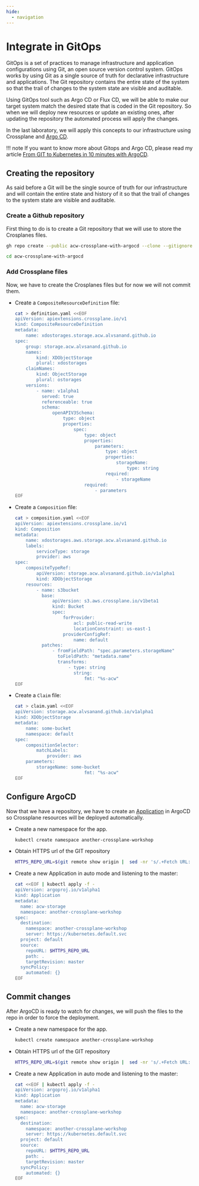 ```yaml
---
hide:
  - navigation
---
```

# Integrate in GitOps

GitOps is a set of practices to manage infrastructure and application configurations using Git, an open source version control system. GitOps works by using Git as a single source of truth for declarative infrastructure and applications. The Git repository contains the entire state of the system so that the trail of changes to the system state are visible and auditable.

Using GitOps tool such as Argo CD or Flux CD, we will be able to make our target system match the desired state that is coded in the Git repository. So when we will deploy new resources or update an existing ones, after updating the repository the automated process will apply the changes.

In the last laboratory, we will apply this concepts to our infrastructure using Crossplane and [Argo CD](https://argo-cd.readthedocs.io/en/stable/).

!!! note
    If you want to know more about Gitops and Argo CD, please read my article [From GIT to Kubernetes in 10 minutes with ArgoCD](https://santanderglobaltech.com/en/from-git-to-kubernetes-in-10-minutes-with-argocd/).

## Creating the repository

As said before a Git will be the single source of truth for our infrastructure and will contain the entire state and history of it so that the trail of changes to the system state are visible and auditable.

### Create a Github repository

First thing to do is to create a Git repository that we will use to store the Crosplanes files.

```bash
gh repo create --public acw-crossplane-with-argocd --clone --gitignore Python

cd acw-crossplane-with-argocd
```

### Add Crossplane files

Now, we have to create the Crosplanes files but for now we will not commit them.

- Create a ```CompositeResourceDefinition``` file:
    
    ```bash
    cat > definition.yaml <<EOF
    apiVersion: apiextensions.crossplane.io/v1
    kind: CompositeResourceDefinition
    metadata:
        name: xdostorages.storage.acw.alvsanand.github.io
    spec:
        group: storage.acw.alvsanand.github.io
        names:
            kind: XDObjectStorage
            plural: xdostorages
        claimNames:
            kind: ObjectStorage
            plural: ostorages
        versions:
            - name: v1alpha1
              served: true
              referenceable: true
              schema:
                  openAPIV3Schema:
                      type: object
                      properties:
                          spec:
                              type: object
                              properties:
                                  parameters:
                                      type: object
                                      properties:
                                          storageName:
                                              type: string
                                      required:
                                          - storageName
                              required:
                                  - parameters
    EOF
    ```

- Create a ```Composition``` file:
    
    ```bash
    cat > composition.yaml <<EOF
    apiVersion: apiextensions.crossplane.io/v1
    kind: Composition
    metadata:
        name: xdostorages.aws.storage.acw.alvsanand.github.io
        labels:
            serviceType: storage
            provider: aws
    spec:
        compositeTypeRef:
            apiVersion: storage.acw.alvsanand.github.io/v1alpha1
            kind: XDObjectStorage
        resources:
            - name: s3bucket
              base:
                  apiVersion: s3.aws.crossplane.io/v1beta1
                  kind: Bucket
                  spec:
                      forProvider:
                          acl: public-read-write
                          locationConstraint: us-east-1
                      providerConfigRef:
                          name: default
              patches:
                  - fromFieldPath: "spec.parameters.storageName"
                    toFieldPath: "metadata.name"
                    transforms:
                        - type: string
                          string:
                              fmt: "%s-acw"
    EOF
    ```

- Create a ```Claim``` file:
    
    ```bash
    cat > claim.yaml <<EOF
    apiVersion: storage.acw.alvsanand.github.io/v1alpha1
    kind: XDObjectStorage
    metadata:
        name: some-bucket
        namespace: default
    spec:
        compositionSelector:
            matchLabels:
                provider: aws
        parameters:
            storageName: some-bucket
                              fmt: "%s-acw"
    EOF
    ```

## Configure ArgoCD

Now that we have a repository, we have to create an [Application](https://argo-cd.readthedocs.io/en/stable/operator-manual/declarative-setup/#applications) in ArgoCD so Crossplane resources will be deployed automatically.

- Create a new namespace for the app.

    ```bash
    kubectl create namespace another-crossplane-workshop
    ```

- Obtain HTTPS url of the GIT repository

    ```bash
    HTTPS_REPO_URL=$(git remote show origin |  sed -nr 's/.+Fetch URL: git@(.+):(.+).git/https:\/\/\1\/\2.git/p')
    ```

- Create a new Application in auto mode and listening to the master:

    ```bash
    cat <<EOF | kubectl apply -f -
    apiVersion: argoproj.io/v1alpha1
    kind: Application
    metadata:
      name: acw-storage
      namespace: another-crossplane-workshop
    spec:
      destination:
        namespace: another-crossplane-workshop
        server: https://kubernetes.default.svc
      project: default
      source:
        repoURL: $HTTPS_REPO_URL
        path: .
        targetRevision: master
      syncPolicy:
        automated: {}
    EOF
    ```

## Commit changes

After ArgoCD is ready to watch for changes, we will push the files to the repo in order to force the deployment.

- Create a new namespace for the app.

    ```bash
    kubectl create namespace another-crossplane-workshop
    ```

- Obtain HTTPS url of the GIT repository

    ```bash
    HTTPS_REPO_URL=$(git remote show origin |  sed -nr 's/.+Fetch URL: git@(.+):(.+).git/https:\/\/\1\/\2.git/p')
    ```

- Create a new Application in auto mode and listening to the master:

    ```bash
    cat <<EOF | kubectl apply -f -
    apiVersion: argoproj.io/v1alpha1
    kind: Application
    metadata:
      name: acw-storage
      namespace: another-crossplane-workshop
    spec:
      destination:
        namespace: another-crossplane-workshop
        server: https://kubernetes.default.svc
      project: default
      source:
        repoURL: $HTTPS_REPO_URL
        path: .
        targetRevision: master
      syncPolicy:
        automated: {}
    EOF
    ```